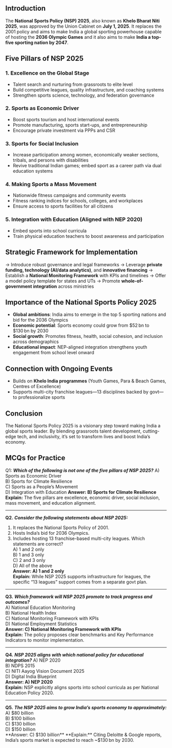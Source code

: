 
## Introduction
The **National Sports Policy (NSP) 2025**, also known as **Khelo Bharat Niti 2025**, was approved by the Union Cabinet on **July 1, 2025**. It replaces the 2001 policy and aims to make India a global sporting powerhouse capable of hosting the **2036 Olympic Games** and it also aims to make **India a top-five sporting nation by 2047**.
## Five Pillars of NSP 2025
### 1. Excellence on the Global Stage
- Talent search and nurturing from grassroots to elite level
- Build competitive leagues, quality infrastructure, and coaching systems
- Strengthen sports science, technology, and federation governance
### 2. Sports as Economic Driver
- Boost sports tourism and host international events
- Promote manufacturing, sports start-ups, and entrepreneurship
- Encourage private investment via PPPs and CSR
### 3. Sports for Social Inclusion
- Increase participation among women, economically weaker sections, tribals, and persons with disabilities
- Revive traditional Indian games; embed sport as a career path via dual education systems
### 4. Making Sports a Mass Movement
- Nationwide fitness campaigns and community events
- Fitness ranking indices for schools, colleges, and workplaces
- Ensure access to sports facilities for all citizens
### 5. Integration with Education (Aligned with NEP 2020)
- Embed sports into school curricula
- Train physical education teachers to boost awareness and participation
## Strategic Framework for Implementation
-> Introduce robust governance and legal frameworks
-> Leverage **private funding, technology (AI/data analytics)**, and **innovative financing**
-> Establish a **National Monitoring Framework** with KPIs and timelines
-> Offer a model policy template for states and UTs
-> Promote **whole-of-government integration** across ministries
## Importance of the National Sports Policy 2025
- **Global ambitions**: India aims to emerge in the top 5 sporting nations and bid for the 2036 Olympics
- **Economic potential**: Sports economy could grow from $52 bn to $130 bn by 2030
- **Social growth**: Promotes fitness, health, social cohesion, and inclusion across demographics
- **Educational impact**: NEP-aligned integration strengthens youth engagement from school level onward
## Connection with Ongoing Events
- Builds on **Khelo India programmes** (Youth Games, Para & Beach Games, Centres of Excellence)
- Supports multi-city franchise leagues—13 disciplines backed by govt—to professionalize sports
## Conclusion
The National Sports Policy 2025 is a visionary step toward making India a global sports leader. By blending grassroots talent development, cutting-edge tech, and inclusivity, it’s set to transform lives and boost India’s economy.

## MCQs for Practice
Q1: ***Which of the following is _not_ one of the five pillars of NSP 2025?***
A) Sports as Economic Driver  
B) Sports for Climate Resilience  
C) Sports as a People’s Movement  
D) Integration with Education
**Answer: B) Sports for Climate Resilience** 
**Explain:** The five pillars are excellence, economic driver, social inclusion, mass movement, and education alignment.

---
**Q2.** ***Consider the following statements about NSP 2025:***
1. It replaces the National Sports Policy of 2001.
2. Hosts India’s bid for 2036 Olympics.
3. Includes hosting 13 franchise-based multi-city leagues.
Which statements are correct?  
A) 1 and 2 only  
B) 1 and 3 only  
C) 2 and 3 only  
D) All of the above  
**Answer: A) 1 and 2 only**  
**Explain:** While NSP 2025 supports infrastructure for leagues, the specific “13 leagues” support comes from a separate govt plan.

---
**Q3.** ***Which framework will NSP 2025 promote to track progress and outcomes?***  
A) National Education Monitoring  
B) National Health Index  
C) National Monitoring Framework with KPIs  
D) National Employment Statistics  
**Answer: C) National Monitoring Framework with KPIs**  
**Explain:** The policy proposes clear benchmarks and Key Performance Indicators to monitor implementation.

---
**Q4.** ***NSP 2025 aligns with which national policy for educational integration?*** 
A) NEP 2020  
B) NDPS 2015  
C) NITI Aayog Vision Document 2025  
D) Digital India Blueprint  
**Answer: A) NEP 2020**  
**Explain:** NSP explicitly aligns sports into school curricula as per National Education Policy 2020.

---
**Q5.** ***The NSP 2025 aims to grow India’s sports economy to approximately:***  
A) $80 billion  
B) $100 billion  
C) $130 billion  
D) $150 billion  
**Answer: C) $130 billion**  
**Explain:** Citing Deloitte & Google reports, India’s sports market is expected to reach ~$130 bn by 2030.

